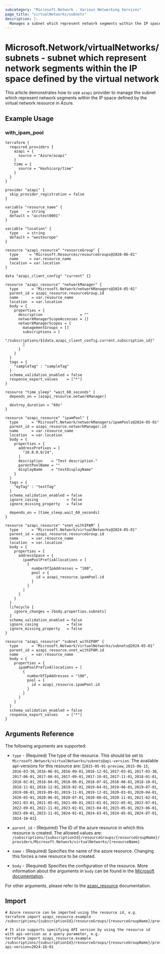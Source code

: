 ```yaml
---
subcategory: "Microsoft.Network - Various Networking Services"
page_title: "virtualNetworks/subnets"
description: |-
  Manages a subnet which represent network segments within the IP space defined by the virtual network.
---
```


# Microsoft.Network/virtualNetworks/subnets - subnet which represent network segments within the IP space defined by the virtual network

This article demonstrates how to use `azapi` provider to manage the subnet which represent network segments within the IP space defined by the virtual network resource in Azure.



## Example Usage

### with_ipam_pool

```hcl
terraform {
  required_providers {
    azapi = {
      source = "Azure/azapi"
    }
    time = {
      source = "Hashicorp/time"
    }
  }
}

provider "azapi" {
  skip_provider_registration = false
}

variable "resource_name" {
  type    = string
  default = "acctest0001"
}

variable "location" {
  type    = string
  default = "westeurope"
}

resource "azapi_resource" "resourceGroup" {
  type     = "Microsoft.Resources/resourceGroups@2020-06-01"
  name     = var.resource_name
  location = var.location
}

data "azapi_client_config" "current" {}

resource "azapi_resource" "networkManager" {
  type      = "Microsoft.Network/networkManagers@2024-05-01"
  parent_id = azapi_resource.resourceGroup.id
  name      = var.resource_name
  location  = var.location
  body = {
    properties = {
      description                 = ""
      networkManagerScopeAccesses = []
      networkManagerScopes = {
        managementGroups = []
        subscriptions = [
          "/subscriptions/${data.azapi_client_config.current.subscription_id}"
        ]
      }
    }
  }
  tags = {
    "sampleTag" : "sampleTag"
  }
  schema_validation_enabled = false
  response_export_values    = ["*"]
}

resource "time_sleep" "wait_60_seconds" {
  depends_on = [azapi_resource.networkManager]

  destroy_duration = "60s"
}

resource "azapi_resource" "ipamPool" {
  type      = "Microsoft.Network/networkManagers/ipamPools@2024-05-01"
  parent_id = azapi_resource.networkManager.id
  name      = var.resource_name
  location  = var.location
  body = {
    properties = {
      addressPrefixes = [
        "10.0.0.0/24",
      ]
      description    = "Test description."
      parentPoolName = ""
      displayName    = "testDisplayName"
    }
  }
  tags = {
    "myTag" : "testTag"
  }
  schema_validation_enabled = false
  ignore_casing             = false
  ignore_missing_property   = false

  depends_on = [time_sleep.wait_60_seconds]
}

resource "azapi_resource" "vnet_withIPAM" {
  type      = "Microsoft.Network/virtualNetworks@2024-05-01"
  parent_id = azapi_resource.resourceGroup.id
  name      = var.resource_name
  location  = var.location
  body = {
    properties = {
      addressSpace = {
        ipamPoolPrefixAllocations = [
          {
            numberOfIpAddresses = "100",
            pool = {
              id = azapi_resource.ipamPool.id
            }
          }
        ]
      }
    }
  }
  lifecycle {
    ignore_changes = [body.properties.subnets]
  }
  schema_validation_enabled = false
  ignore_casing             = false
  ignore_missing_property   = false
}

resource "azapi_resource" "subnet_withIPAM" {
  type      = "Microsoft.Network/virtualNetworks/subnets@2024-05-01"
  parent_id = azapi_resource.vnet_withIPAM.id
  name      = var.resource_name
  body = {
    properties = {
      ipamPoolPrefixAllocations = [
        {
          numberOfIpAddresses = "100",
          pool = {
            id = azapi_resource.ipamPool.id
          }
        }
      ]
    }
  }
  schema_validation_enabled = false
  response_export_values    = ["*"]
}

```



## Arguments Reference

The following arguments are supported:

* `type` - (Required) The type of the resource. This should be set to `Microsoft.Network/virtualNetworks/subnets@api-version`. The available api-versions for this resource are: [`2015-05-01-preview`, `2015-06-15`, `2016-03-30`, `2016-06-01`, `2016-09-01`, `2016-12-01`, `2017-03-01`, `2017-03-30`, `2017-06-01`, `2017-08-01`, `2017-09-01`, `2017-10-01`, `2017-11-01`, `2018-01-01`, `2018-02-01`, `2018-04-01`, `2018-06-01`, `2018-07-01`, `2018-08-01`, `2018-10-01`, `2018-11-01`, `2018-12-01`, `2019-02-01`, `2019-04-01`, `2019-06-01`, `2019-07-01`, `2019-08-01`, `2019-09-01`, `2019-11-01`, `2019-12-01`, `2020-03-01`, `2020-04-01`, `2020-05-01`, `2020-06-01`, `2020-07-01`, `2020-08-01`, `2020-11-01`, `2021-02-01`, `2021-03-01`, `2021-05-01`, `2021-08-01`, `2022-01-01`, `2022-05-01`, `2022-07-01`, `2022-09-01`, `2022-11-01`, `2023-02-01`, `2023-04-01`, `2023-05-01`, `2023-06-01`, `2023-09-01`, `2023-11-01`, `2024-01-01`, `2024-03-01`, `2024-05-01`, `2024-07-01`, `2024-10-01`].

* `parent_id` - (Required) The ID of the azure resource in which this resource is created. The allowed values are:  
  `/subscriptions/{subscriptionId}/resourceGroups/{resourceGroupName}/providers/Microsoft.Network/virtualNetworks/{resourceName}`

* `name` - (Required) Specifies the name of the azure resource. Changing this forces a new resource to be created.

* `body` - (Required) Specifies the configuration of the resource. More information about the arguments in `body` can be found in the [Microsoft documentation](https://learn.microsoft.com/en-us/azure/templates/Microsoft.Network/virtualNetworks/subnets?pivots=deployment-language-terraform).

For other arguments, please refer to the [azapi_resource](https://registry.terraform.io/providers/Azure/azapi/latest/docs/resources/resource) documentation.

## Import

 ```shell
 # Azure resource can be imported using the resource id, e.g.
 terraform import azapi_resource.example /subscriptions/{subscriptionId}/resourceGroups/{resourceGroupName}/providers/Microsoft.Network/virtualNetworks/{resourceName}/subnets/{resourceName}
 
 # It also supports specifying API version by using the resource id with api-version as a query parameter, e.g.
 terraform import azapi_resource.example /subscriptions/{subscriptionId}/resourceGroups/{resourceGroupName}/providers/Microsoft.Network/virtualNetworks/{resourceName}/subnets/{resourceName}?api-version=2024-10-01
 ```
